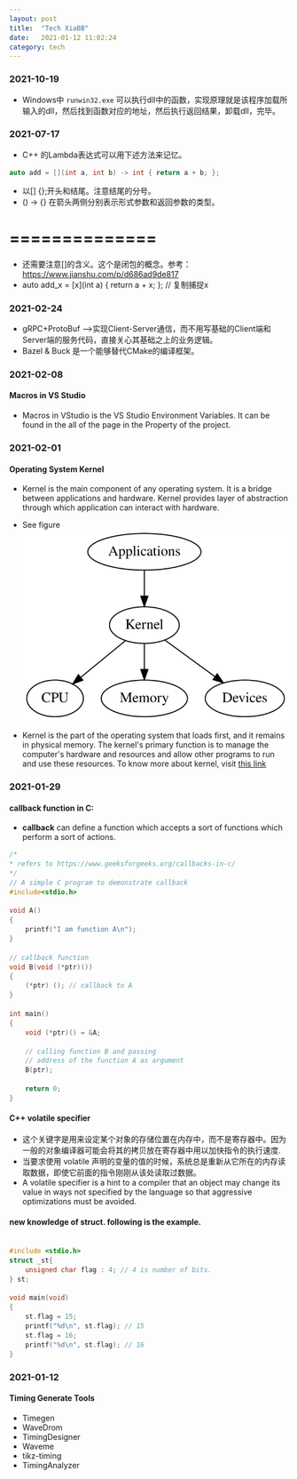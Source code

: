 ```yaml
---
layout: post
title:  "Tech XiaBB"
date:   2021-01-12 11:02:24
category: tech
---
```


### 2021-10-19

* Windows中 `runwin32.exe` 可以执行dll中的函数，实现原理就是该程序加载所输入的dll，然后找到函数对应的地址，然后执行返回结果，卸载dll，完毕。

### 2021-07-17

* C++ 的Lambda表达式可以用下述方法来记忆。
```C++
auto add = [](int a, int b) -> int { return a + b; };
```
* 以[] {};开头和结尾。注意结尾的分号。
* () -> {} 在箭头两侧分别表示形式参数和返回参数的类型。
# ==============
* 还需要注意[]的含义。这个是闭包的概念。参考：https://www.jianshu.com/p/d686ad9de817
* auto add_x = [x](int a) { return a + x; };  // 复制捕捉x

### 2021-02-24

* gRPC+ProtoBuf -->实现Client-Server通信，而不用写基础的Client端和Server端的服务代码，直接关心其基础之上的业务逻辑。
* Bazel & Buck 是一个能够替代CMake的编译框架。

### 2021-02-08
#### Macros in VS Studio

* Macros in VStudio is the VS Studio Environment Variables. It can be found in the all of the page in the Property of the project.

### 2021-02-01
#### Operating System Kernel

* Kernel is the main component of any operating system. It is a bridge between applications and hardware. Kernel provides layer of abstraction through which application can interact with hardware. 

* See figure ![Operating System Kernel](/assets/images/tech/2021-01-12-tech-xiabb/2021-02-01.svg) 

* Kernel is the part of the operating system that loads first, and it remains in physical memory. The kernel's primary function is to manage the computer's hardware and resources and allow other programs to run and use these resources. To know more about kernel, visit [this link](https://en.wikipedia.org/wiki/Kernel_(operating_system))

### 2021-01-29
#### callback function in C:

* **callback** can define a function which accepts a sort of functions which perform a sort of actions.

``` C
/*
* refers to https://www.geeksforgeeks.org/callbacks-in-c/
*/
// A simple C program to demonstrate callback 
#include<stdio.h> 

void A()
{
    printf("I am function A\n");
}

// callback function 
void B(void (*ptr)())
{
    (*ptr) (); // callback to A 
}

int main()
{
    void (*ptr)() = &A;

    // calling function B and passing 
    // address of the function A as argument 
    B(ptr);

    return 0;
}

```

#### C++ volatile specifier

* 这个关键字是用来设定某个对象的存储位置在内存中，而不是寄存器中。因为一般的对象编译器可能会将其的拷贝放在寄存器中用以加快指令的执行速度.
* 当要求使用 volatile 声明的变量的值的时候，系统总是重新从它所在的内存读取数据，即使它前面的指令刚刚从该处读取过数据。 
* A volatile specifier is a hint to a compiler that an object may change its value in ways not specified by the language so that aggressive optimizations must be avoided.

#### new knowledge of struct. following is the example.
``` C++

#include <stdio.h>
struct _st{
    unsigned char flag : 4; // 4 is number of bits.
} st;

void main(void)
{
    st.flag = 15;
    printf("%d\n", st.flag); // 15
    st.flag = 16;
    printf("%d\n", st.flag); // 16
}

```

### 2021-01-12
#### Timing Generate Tools
* Timegen
* WaveDrom
* TimingDesigner
* Waveme
* tikz-timing
* TimingAnalyzer
